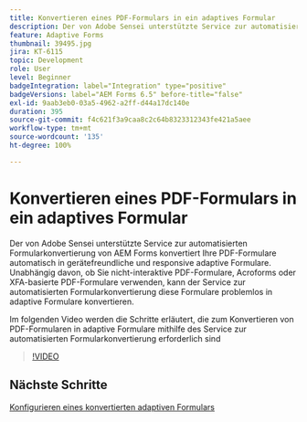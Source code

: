 ```yaml
---
title: Konvertieren eines PDF-Formulars in ein adaptives Formular
description: Der von Adobe Sensei unterstützte Service zur automatisierten Formularkonvertierung von AEM Forms konvertiert Ihre PDF-Formulare automatisch in gerätefreundliche und responsive adaptive Formulare. Unabhängig davon, ob Sie nicht-interaktive PDF-Formulare, Acroforms oder XFA-basierte PDF-Formulare verwenden, kann der Service zur automatisierten Formularkonvertierung diese Formulare problemlos in adaptive Formulare konvertieren.
feature: Adaptive Forms
thumbnail: 39495.jpg
jira: KT-6115
topic: Development
role: User
level: Beginner
badgeIntegration: label="Integration" type="positive"
badgeVersions: label="AEM Forms 6.5" before-title="false"
exl-id: 9aab3eb0-03a5-4962-a2ff-d44a17dc140e
duration: 395
source-git-commit: f4c621f3a9caa8c2c64b8323312343fe421a5aee
workflow-type: tm+mt
source-wordcount: '135'
ht-degree: 100%

---
```


# Konvertieren eines PDF-Formulars in ein adaptives Formular

Der von Adobe Sensei unterstützte Service zur automatisierten Formularkonvertierung von AEM Forms konvertiert Ihre PDF-Formulare automatisch in gerätefreundliche und responsive adaptive Formulare. Unabhängig davon, ob Sie nicht-interaktive PDF-Formulare, Acroforms oder XFA-basierte PDF-Formulare verwenden, kann der Service zur automatisierten Formularkonvertierung diese Formulare problemlos in adaptive Formulare konvertieren.

Im folgenden Video werden die Schritte erläutert, die zum Konvertieren von PDF-Formularen in adaptive Formulare mithilfe des Service zur automatisierten Formularkonvertierung erforderlich sind

>[!VIDEO](https://video.tv.adobe.com/v/39495?quality=12&learn=on)

## Nächste Schritte

[Konfigurieren eines konvertierten adaptiven Formulars](./configure-converted-adaptive-form.md)